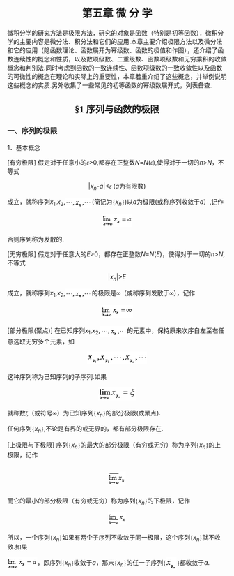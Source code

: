 <div class=Section1>
<h1 align=center style='text-align:center'><span lang=ZH-CN style='font-size:
18.0pt;font-family:宋体_GB2312'>第五章 微</span><span lang=ZH-CN style='font-size:
18.0pt'> </span><span lang=ZH-CN style='font-size:18.0pt;font-family:宋体_GB2312'>分</span><span
lang=ZH-CN style='font-size:18.0pt'> </span><span lang=ZH-CN style='font-size:
18.0pt;font-family:宋体_GB2312'>学</span></h1>
<p><span lang=ZH-CN style='font-family:宋体_GB2312'>微积分学的研究方法是极限方法，研究的对象是函数（特别是初等函数），微积分学的主要内容是微分法、积分法和它们的应用</span><span
lang=EN-US>.</span><span lang=ZH-CN style='font-family:宋体_GB2312'>本章主要介绍极限方法以及微分法和它的应用（隐函数理论、函数展开为幂级数、函数的极值和作图），还介绍了函数连续性的概念和性质，以及数项级数、二重级数、函数项级数和无穷乘积的收敛概念和判别法</span><span
lang=EN-US>.</span><span lang=ZH-CN style='font-family:宋体_GB2312'>同时考虑到函数的一致连续性、函数项级数的一致收敛性以及函数的可微性的概念在理论和实际上的重要性，本章着重介绍了这些概念，并举例说明这些概念的实质</span><span
lang=EN-US>.</span><span lang=ZH-CN style='font-family:宋体_GB2312'>另外收集了一些常见的初等函数的幂级数展开式，列表备查</span><span
lang=EN-US>.</span></p>
<h2 align=center style='text-align:center'><span lang=ZH-CN style='font-family:
宋体_GB2312'>§</span><span lang=EN-US style='font-family:宋体_GB2312'>1 </span><span
lang=ZH-CN style='font-family:宋体_GB2312'>序列与函数的极限 </span></h2>
<h3><span lang=ZH-CN>一、</span><span lang=ZH-CN style='font-family:宋体_GB2312'>序列的极限</span><span
lang=ZH-CN> </span></h3>
<p><span lang=EN-US>1</span><span lang=ZH-CN style='font-family:宋体_GB2312'>．基本概念</span></p>
<p><span lang=EN-US>[</span><span lang=ZH-CN style='font-family:宋体_GB2312'>有穷极限</span><span
lang=EN-US>] </span><span lang=ZH-CN style='font-family:宋体_GB2312'>假定对于任意小的<i>ε</i></span><span
lang=EN-US>&gt;0,</span><span lang=ZH-CN style='font-family:宋体_GB2312'>都存在正整数</span><i><span
lang=EN-US>N</span></i><span lang=EN-US>=<i>N</i>(</span><i><span lang=ZH-CN
style='font-family:宋体_GB2312'>ε</span></i><span lang=EN-US>),</span><span
lang=ZH-CN style='font-family:宋体_GB2312'>使得对于一切的</span><i><span lang=EN-US>n</span></i><span
lang=EN-US>&gt;<i>N</i></span><span lang=ZH-CN style='font-family:宋体_GB2312'>，不等式</span></p>
<p align=center style='text-align:center'><span lang=EN-US>|<i>x<sub>n</sub></i>-<i>a</i>|&lt;</span><i><span
lang=ZH-CN style='font-family:宋体_GB2312'>ε </span></i><span lang=EN-US>(<i>a</i></span><span
lang=ZH-CN style='font-family:宋体_GB2312'>为有限数</span><span lang=EN-US>)</span></p>
<p><span lang=ZH-CN style='font-family:宋体_GB2312'>成立，就称序列</span><i><span
lang=EN-US>x</span></i><sub><span lang=EN-US>1</span></sub><span lang=EN-US>,<i>x</i><sub>2</sub>,</span><span
lang=EN-US style='font-family:宋体_GB2312'><img width=61 height=24
src="res/17e9d95da129bdd93c34fb6cc6aaaa52_5438_files/Image2049.gif" align=absmiddle></span><span
lang=EN-US>(</span><span lang=ZH-CN style='font-family:宋体_GB2312'>简记为</span><span
lang=EN-US style='font-family:宋体_GB2312'>{</span><i><span lang=EN-US>x<sub>n</sub></span></i><span
lang=EN-US style='font-family:宋体_GB2312'>}</span><span lang=EN-US>)</span><span
lang=ZH-CN style='font-family:宋体_GB2312'>以</span><i><span lang=EN-US>a</span></i><span
lang=ZH-CN style='font-family:宋体_GB2312'>为极限</span><span lang=EN-US>(</span><span
lang=ZH-CN style='font-family:宋体_GB2312'>或称序列收敛于</span><i><span lang=EN-US>a</span></i><span
lang=ZH-CN style='font-family:宋体_GB2312'>）</span><span lang=EN-US>,</span><span
lang=ZH-CN style='font-family:宋体_GB2312'>记作</span></p>
<p align=center style='text-align:center'><span lang=EN-US style='font-family:
宋体_GB2312'><img width=69 height=29 src="res/17e9d95da129bdd93c34fb6cc6aaaa52_5438_files/Image2050.gif"></span></p>
<p><span lang=ZH-CN style='font-family:宋体_GB2312'>否则序列称为发散的</span><span
lang=EN-US>.</span></p>
<p><span lang=EN-US>[</span><span lang=ZH-CN style='font-family:宋体_GB2312'>无穷极限</span><span
lang=EN-US>] </span><span lang=ZH-CN style='font-family:宋体_GB2312'>假定对于任意大的</span><i><span
lang=EN-US>E</span></i><span lang=EN-US>&gt;0</span><span lang=ZH-CN
style='font-family:宋体_GB2312'>，都存在正整数</span><i><span lang=EN-US>N</span></i><span
lang=EN-US>=<i>N</i>(<i>E</i>)</span><span lang=ZH-CN style='font-family:宋体_GB2312'>，使得对于一切的</span><i><span
lang=EN-US>n</span></i><span lang=EN-US>&gt;<i>N</i>,</span><span lang=ZH-CN
style='font-family:宋体_GB2312'>不等式</span></p>
<p align=center style='text-align:center'><span lang=EN-US>|<i>x<sub>n</sub></i>|&gt;<i>E</i></span></p>
<p><span lang=ZH-CN style='font-family:宋体_GB2312'>成立，就称序列</span><i><span
lang=EN-US>x</span></i><sub><span lang=EN-US>1</span></sub><span lang=EN-US>,<i>x</i><sub>2</sub>,</span><span
lang=EN-US style='font-family:宋体_GB2312'><img width=61 height=24
src="res/17e9d95da129bdd93c34fb6cc6aaaa52_5438_files/Image2051.gif" align=absmiddle></span><span
lang=ZH-CN style='font-family:宋体_GB2312'>的极限是∞（或称序列发散于∞），记作</span></p>
<p align=center style='text-align:center'><span lang=EN-US style='font-family:
宋体_GB2312'><img width=73 height=29 src="res/17e9d95da129bdd93c34fb6cc6aaaa52_5438_files/Image2052.gif"></span></p>
<p><span lang=EN-US>[</span><span lang=ZH-CN style='font-family:宋体_GB2312'>部分极限</span><span
lang=EN-US>(</span><span lang=ZH-CN style='font-family:宋体_GB2312'>聚点</span><span
lang=EN-US>)] </span><span lang=ZH-CN style='font-family:宋体_GB2312'>在已知序列</span><i><span
lang=EN-US>x</span></i><sub><span lang=EN-US>1</span></sub><span lang=EN-US>,<i>x</i><sub>2</sub>,</span><span
lang=EN-US style='font-family:宋体_GB2312'><img width=61 height=24
src="res/17e9d95da129bdd93c34fb6cc6aaaa52_5438_files/Image2051.gif" align=absmiddle></span><span
lang=ZH-CN style='font-family:宋体_GB2312'>的元素中，保持原来次序自左至右任意选取无穷多个元素，如</span></p>
<p align=center style='text-align:center'><span lang=EN-US style='font-family:
宋体_GB2312'><img width=138 height=29 src="res/17e9d95da129bdd93c34fb6cc6aaaa52_5438_files/Image2053.gif"></span></p>
<p><span lang=ZH-CN style='font-family:宋体_GB2312'>这种序列称为已知序列的子序列</span><span
lang=EN-US>.</span><span lang=ZH-CN style='font-family:宋体_GB2312'>如果</span></p>
<p align=center style='text-align:center'><span lang=EN-US style='font-family:
宋体_GB2312'><img width=87 height=31 src="res/17e9d95da129bdd93c34fb6cc6aaaa52_5438_files/Image2054.gif"></span></p>
<p><span lang=ZH-CN style='font-family:宋体_GB2312'>就称数<i>ξ</i>（或符号∞）为已知序列</span><span
lang=EN-US style='font-family:宋体_GB2312'>{</span><i><span lang=EN-US>x<sub>n</sub></span></i><span
lang=EN-US style='font-family:宋体_GB2312'>}</span><span lang=ZH-CN
style='font-family:宋体_GB2312'>的部分极限</span><span lang=EN-US>(</span><span
lang=ZH-CN style='font-family:宋体_GB2312'>或聚点</span><span lang=EN-US>).</span></p>
<p><span lang=ZH-CN style='font-family:宋体_GB2312'>任何序列</span><span lang=EN-US
style='font-family:宋体_GB2312'>{</span><i><span lang=EN-US>x<sub>n</sub></span></i><span
lang=EN-US style='font-family:宋体_GB2312'>}</span><span lang=EN-US>,</span><span
lang=ZH-CN style='font-family:宋体_GB2312'>不论是有界的或无界的，都有部分极限存在</span><span
lang=EN-US>.</span></p>
<p><span lang=EN-US>[</span><span lang=ZH-CN style='font-family:宋体_GB2312'>上极限与下极限</span><span
lang=EN-US>] </span><span lang=ZH-CN style='font-family:宋体_GB2312'>序列</span><span
lang=EN-US style='font-family:宋体_GB2312'>{</span><i><span lang=EN-US>x<sub>n</sub></span></i><span
lang=EN-US style='font-family:宋体_GB2312'>}</span><span lang=ZH-CN
style='font-family:宋体_GB2312'>的最大的部分极限（有穷或无穷）称为序列</span><span lang=EN-US
style='font-family:宋体_GB2312'>{</span><i><span lang=EN-US>x<sub>n</sub></span></i><span
lang=EN-US style='font-family:宋体_GB2312'>}</span><span lang=ZH-CN
style='font-family:宋体_GB2312'>的上极限，记作</span></p>
<h2 align=center style='text-align:center'><span lang=EN-US style='font-family:
宋体_GB2312'><img width=40 height=32 src="res/17e9d95da129bdd93c34fb6cc6aaaa52_5438_files/Image2055.gif"></span></h2>
<p><span lang=ZH-CN style='font-family:宋体_GB2312'>而它的最小的部分极限（有穷或无穷）称为序列</span><span
lang=EN-US style='font-family:宋体_GB2312'>{</span><i><span lang=EN-US>x<sub>n</sub></span></i><span
lang=EN-US style='font-family:宋体_GB2312'>}</span><span lang=ZH-CN
style='font-family:宋体_GB2312'>的下极限，记作</span></p>
<p align=center style='text-align:center'><span lang=EN-US style='font-family:
宋体_GB2312'><img width=42 height=29 src="res/17e9d95da129bdd93c34fb6cc6aaaa52_5438_files/Image2056.gif"></span></p>
<p><span lang=ZH-CN style='font-family:宋体_GB2312'>所以，一个序列</span><span
lang=EN-US style='font-family:宋体_GB2312'>{</span><i><span lang=EN-US>x<sub>n</sub></span></i><span
lang=EN-US style='font-family:宋体_GB2312'>}</span><span lang=ZH-CN
style='font-family:宋体_GB2312'>如果有两个子序列不收敛于同一极限，这个序列</span><span lang=EN-US
style='font-family:宋体_GB2312'>{</span><i><span lang=EN-US>x<sub>n</sub></span></i><span
lang=EN-US style='font-family:宋体_GB2312'>}</span><span lang=ZH-CN
style='font-family:宋体_GB2312'>就不收敛</span><span lang=EN-US>.</span><span
lang=ZH-CN style='font-family:宋体_GB2312'>如果</span></p>
<p><span lang=EN-US style='font-family:宋体_GB2312'><img width=69 height=29
src="res/17e9d95da129bdd93c34fb6cc6aaaa52_5438_files/Image2050.gif" align=absmiddle></span><span
lang=ZH-CN style='font-family:宋体_GB2312'>，即序列</span><span lang=EN-US
style='font-family:宋体_GB2312'>{</span><i><span lang=EN-US>x<sub>n</sub></span></i><span
lang=EN-US style='font-family:宋体_GB2312'>}</span><span lang=ZH-CN
style='font-family:宋体_GB2312'>收敛于</span><i><span lang=EN-US>a</span></i><span
lang=ZH-CN style='font-family:宋体_GB2312'>，那末</span><span lang=EN-US
style='font-family:宋体_GB2312'>{</span><i><span lang=EN-US>x<sub>n</sub></span></i><span
lang=EN-US style='font-family:宋体_GB2312'>}</span><span lang=ZH-CN
style='font-family:宋体_GB2312'>的任一子序列</span><span lang=EN-US style='font-family:
宋体_GB2312'>{<img width=25 height=29 src="res/17e9d95da129bdd93c34fb6cc6aaaa52_5438_files/Image2057.gif"
align=absmiddle>}</span><span lang=ZH-CN style='font-family:宋体_GB2312'>都收敛于</span><i><span
lang=EN-US>a</span></i><span lang=EN-US>.</span></p>
</div>